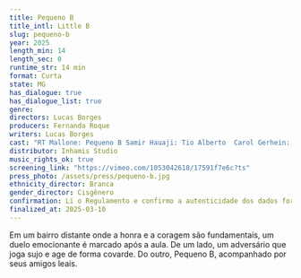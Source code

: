 ```yaml
---
title: Pequeno B
title_intl: Little B
slug: pequeno-b
year: 2025
length_min: 14
length_sec: 0
runtime_str: 14 min
format: Curta
state: MG
has_dialogue: true
has_dialogue_list: true
genre: 
directors: Lucas Borges
producers: Fernanda Roque
writers: Lucas Borges
cast: "RT Mallone: Pequeno B Samir Hauaji: Tio Alberto  Carol Gerhein: Sophia Erik RK: Vando Gabriel de Oliveira: Lucão Marcella Victer: Nilza Rodrigo Mangal: Bicheiro"
distributor: Inhamis Studio
music_rights_ok: true
screening_link: "https://vimeo.com/1053042618/17591f7e6c?ts"
press_photo: /assets/press/pequeno-b.jpg
ethnicity_director: Branca
gender_director: Cisgênero
confirmation: Li o Regulamento e confirmo a autenticidade dos dados fornecido nesta ficha de inscrição.
finalized_at: 2025-03-10
---
```


Em um bairro distante onde a honra e a coragem são fundamentais, um duelo emocionante é marcado após a aula. De um lado, um adversário que joga sujo e age de forma covarde. Do outro, Pequeno B, acompanhado por seus amigos leais.
